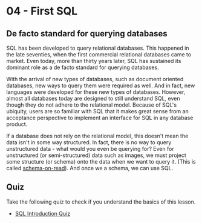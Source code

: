 # 04 - First SQL

## De facto standard for querying databases

SQL has been developed to query relational databases. This happened in the late seventies, when the first commercial relational databases came to market. Even today, more than thirty years later, SQL has sustained its dominant role as a de facto standard for querying databases.

With the arrival of new types of databases, such as document oriented databases, new ways to query them were required as well. And in fact, new languages were developed for these new types of databases. However, almost all databases today are designed to still understand SQL, even though they do not adhere to the relational model. Because of SQL's ubiquity, users are so familiar with SQL that it makes great sense from an acceptance perspective to implement an interface for SQL in any database product.

If a database does not rely on the relational model, this doesn't mean the data isn't in some way structured. In fact, there is no way to query unstructured data - what would you even be querying for? Even for unstructured \(or semi-structured\) data such as images, we must project some structure \(or schema\) onto the data when we want to query it. \(This is called [schema-on-read](../scenario-d-big-data-analysis/31-semi-structured-data.md)\). And once we a schema, we can use SQL.

## Quiz

Take the following quiz to check if you understand the basics of this lesson.

* [SQL Introduction Quiz](https://goo.gl/forms/xM9FjAZPkTaYiFLp2)

